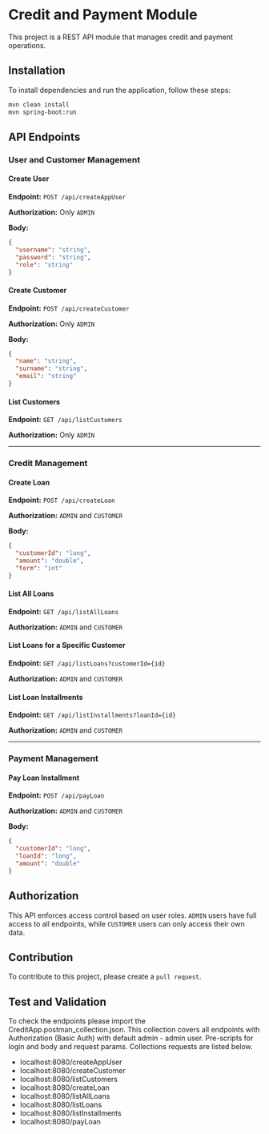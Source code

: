 # Credit and Payment Module

This project is a REST API module that manages credit and payment operations.

## Installation

To install dependencies and run the application, follow these steps:

```sh
mvn clean install
mvn spring-boot:run
```

## API Endpoints

### User and Customer Management

#### Create User
**Endpoint:** `POST /api/createAppUser`

**Authorization:** Only `ADMIN`

**Body:**
```json
{
  "username": "string",
  "password": "string",
  "role": "string"
}
```

#### Create Customer
**Endpoint:** `POST /api/createCustomer`

**Authorization:** Only `ADMIN`

**Body:**
```json
{
  "name": "string",
  "surname": "string",
  "email": "string"
}
```

#### List Customers
**Endpoint:** `GET /api/listCustomers`

**Authorization:** Only `ADMIN`

---

### Credit Management

#### Create Loan
**Endpoint:** `POST /api/createLoan`

**Authorization:** `ADMIN` and `CUSTOMER`

**Body:**
```json
{
  "customerId": "long",
  "amount": "double",
  "term": "int"
}
```

#### List All Loans
**Endpoint:** `GET /api/listAllLoans`

**Authorization:** `ADMIN` and `CUSTOMER`

#### List Loans for a Specific Customer
**Endpoint:** `GET /api/listLoans?customerId={id}`

**Authorization:** `ADMIN` and `CUSTOMER`

#### List Loan Installments
**Endpoint:** `GET /api/listInstallments?loanId={id}`

**Authorization:** `ADMIN` and `CUSTOMER`

---

### Payment Management

#### Pay Loan Installment
**Endpoint:** `POST /api/payLoan`

**Authorization:** `ADMIN` and `CUSTOMER`

**Body:**
```json
{
  "customerId": "long",
  "loanId": "long",
  "amount": "double"
}
```

## Authorization
This API enforces access control based on user roles. `ADMIN` users have full access to all endpoints, while `CUSTOMER` users can only access their own data.

## Contribution
To contribute to this project, please create a `pull request`.

## Test and Validation
To check the endpoints please import the CreditApp.postman_collection.json. This collection covers all endpoints with Authorization (Basic Auth) with default admin - admin user. Pre-scripts for login and body and request params. Collections requests are listed below.

- localhost:8080/createAppUser
- localhost:8080/createCustomer
- localhost:8080/listCustomers
- localhost:8080/createLoan
- localhost:8080/listAllLoans
- localhost:8080/listLoans
- localhost:8080/listInstallments
- localhost:8080/payLoan


